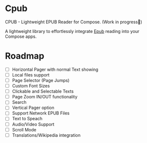 # Cpub
CPUB - Lightweight EPUB Reader for Compose. (Work in progress🚧)

A lightweight library to effortlessly integrate [Epub](https://en.wikipedia.org/wiki/EPUB) reading into your Compose apps.

# Roadmap
- [ ] Horizontal Pager with normal Text showing
- [ ] Local files support
- [ ] Page Selector (Page Jumps)
- [ ] Custom Font Sizes
- [ ] Clickable and Selectable Texts
- [ ] Page Zoom IN/OUT functionality
- [ ] Search
- [ ] Vertical Pager option
- [ ] Support Network EPUB Files
- [ ] Text to Speach
- [ ] Audio/Video Support
- [ ] Scroll Mode
- [ ] Translations/Wikipedia integration
